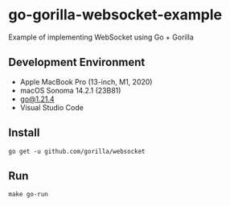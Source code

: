 # go-gorilla-websocket-example

Example of implementing WebSocket using Go + Gorilla

## Development Environment

* Apple MacBook Pro (13-inch, M1, 2020)
* macOS Sonoma 14.2.1 (23B81)
* go@1.21.4
* Visual Studio Code

## Install

```shell
go get -u github.com/gorilla/websocket
```

## Run

```shell
make go-run
```
